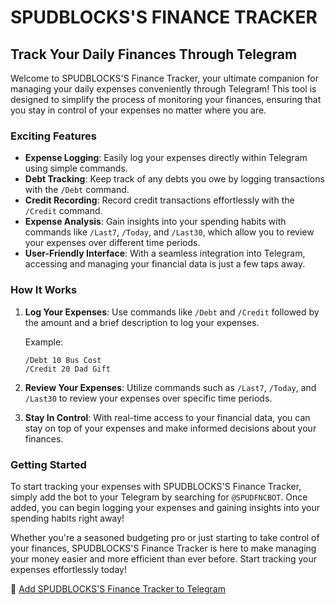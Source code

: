 # SPUDBLOCKS'S FINANCE TRACKER

## Track Your Daily Finances Through Telegram

Welcome to SPUDBLOCKS'S Finance Tracker, your ultimate companion for managing your daily expenses conveniently through Telegram! This tool is designed to simplify the process of monitoring your finances, ensuring that you stay in control of your expenses no matter where you are.

### Exciting Features

- **Expense Logging**: Easily log your expenses directly within Telegram using simple commands.
- **Debt Tracking**: Keep track of any debts you owe by logging transactions with the `/Debt` command.
- **Credit Recording**: Record credit transactions effortlessly with the `/Credit` command.
- **Expense Analysis**: Gain insights into your spending habits with commands like `/Last7`, `/Today`, and `/Last30`, which allow you to review your expenses over different time periods.
- **User-Friendly Interface**: With a seamless integration into Telegram, accessing and managing your financial data is just a few taps away.

### How It Works

1. **Log Your Expenses**: Use commands like `/Debt` and `/Credit` followed by the amount and a brief description to log your expenses.
   
   Example:
   ```
   /Debt 10 Bus Cost
   /Credit 20 Dad Gift
   ```

2. **Review Your Expenses**: Utilize commands such as `/Last7`, `/Today`, and `/Last30` to review your expenses over specific time periods.

3. **Stay In Control**: With real-time access to your financial data, you can stay on top of your expenses and make informed decisions about your finances.

### Getting Started

To start tracking your expenses with SPUDBLOCKS'S Finance Tracker, simply add the bot to your Telegram by searching for `@SPUDFNCBOT`. Once added, you can begin logging your expenses and gaining insights into your spending habits right away!

Whether you're a seasoned budgeting pro or just starting to take control of your finances, SPUDBLOCKS'S Finance Tracker is here to make managing your money easier and more efficient than ever before. Start tracking your expenses effortlessly today!

🔗 [Add SPUDBLOCKS'S Finance Tracker to Telegram](https://t.me/SPUDFNCBOT)
